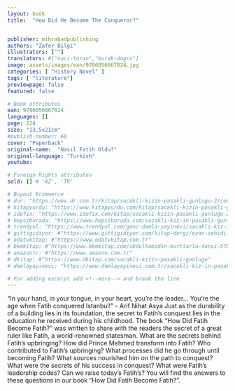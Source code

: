 ```yaml
---
layout: book
title:  "How Did He Become The Conqueror?"


publisher: mihrabadpublishing
authors: "Zafer Bilgi"
illustrators: [""]
translators: #["naci-turan","burak-dogru"]
image: assets/images/ean/9786056667824.jpg
categories: [ "History Novel" ]
tags: [ "literature"]
previewpage: false
featured: false

# Book attributes
ean: 9786056667824
languages: []
page: 224
size: "13,5x21cm"
#publish-number: 60
cover: "Paperback"
original-name:  "Nasıl Fatih Oldu?"
original-language: "Turkish"
youtube:

# Foreign Rights attributes
sold: [] # 'AZ', 'TR'

# Buyout Ecommerce
# dnr: "https://www.dr.com.tr/kitap/sacakli-kizin-pasakli-gunlugu-2/cocuk-ve-genclik/genclik-10-yas/roman-oyku/urunno=0001893059001"
# kitapyurdu: "https://www.kitapyurdu.com/kitap/sacakli-kizin-pasakli-gunlugu-2-/560122.html&filter_name=Sa%C3%A7akl%C4%B1+K%C4%B1z%27%C4%B1n+Pasakl%C4%B1+G%C3%BCnl%C3%BC%C4%9F%C3%BC+2"
# idefix: "https://www.idefix.com/kitap/sacakli-kizin-pasakli-gunlugu-2/cocuk-ve-genclik/genclik-10-yas/roman-oyku/urunno=0001893059001"
# hepsiburada: "https://www.hepsiburada.com/sacakli-kiz-in-pasakli-gunlugu-2-damla-yayinevi-p-HBV000012ER86"
# trendyol: "https://www.trendyol.com/genc-damla-yayinevi/sacakli-kiz-in-pasakli-gunlugu-2-p-54825777"
# gittigidiyor: #"https://www.gittigidiyor.com/kitap-dergi/ezan-sehidi-adnan-menderes_pdp_732728793"
# odatvkitap: #"https://www.odatvkitap.com.tr"
# bkmkitap: #"https://www.bkmkitap.com/abdulhamidin-kurtlarla-dansi-578226"
# amazontr: #"https://www.amazon.com.tr"
# dkitap: #"https://www.dkitap.com/sacakli-kizin-pasakli-gunlugu"
# damlayayinevi: "https://www.damlayayinevi.com.tr/sacakli-kiz-in-pasakli-gunlugu-2-bu-iste-bi-terslik-var"

# For adding excerpt add <!--more--> and break the line
---
```

“In your hand, in your tongue, in your heart,
you’re the leader... You’re the age when Fatih conquered Istanbul!” - Arif Nihat Asya
Just as the durability of a building lies in its foundation, the secret to Fatih’s conquest lies in the
education he received during his childhood. The
book “How Did Fatih Become Fatih?” was written
to share with the readers the secret of a great ruler
like Fatih, a world-renowned statesman. What are
the secrets behind Fatih’s upbringing? How did
Prince Mehmed transform into Fatih? Who contributed to Fatih’s upbringing? What processes did
he go through until becoming Fatih? What sources
nourished him on the path to conquest? What were
the secrets of his success in conquest? What were
Fatih’s leadership codes? Can we raise today’s Fatih’s? You will find the answers to these questions
in our book “How Did Fatih Become Fatih?”.
<!--more--> 

